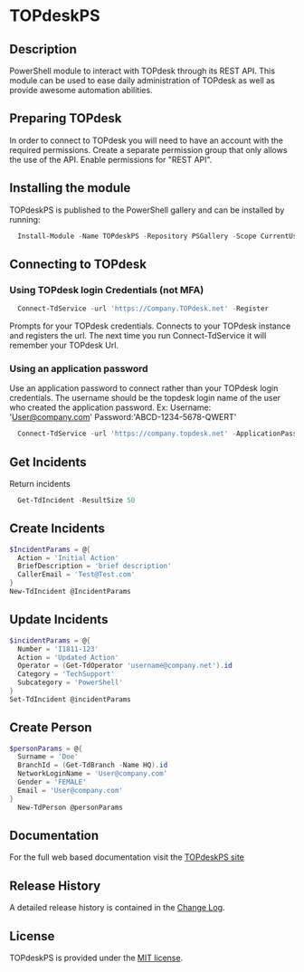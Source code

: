 # TOPdeskPS

## Description

PowerShell module to interact with TOPdesk through its REST API. This module can be used to ease daily administration of TOPdesk as well as provide awesome automation abilities.

## Preparing TOPdesk

In order to connect to TOPdesk you will need to have an account with the required permissions. Create a separate permission group that only allows the use of the API. Enable permissions for "REST API".

## Installing the module
TOPdeskPS is published to the PowerShell gallery and can be installed by running:
```powershell
  Install-Module -Name TOPdeskPS -Repository PSGallery -Scope CurrentUser
```

## Connecting to TOPdesk

### Using TOPdesk login Credentials (not MFA)
```powershell
  Connect-TdService -url 'https://Company.TOPdesk.net' -Register
```
Prompts for your TOPdesk credentials.
Connects to your TOPdesk instance and registers the url. The next time you run Connect-TdService it will remember your TOPdesk Url.

### Using an application password

Use an application password to connect rather than your TOPdesk login credentials. The username should be the topdesk login name of the user who created the application password.
Ex: Username: 'User@company.com' Password:'ABCD-1234-5678-QWERT'

```powershell
  Connect-TdService -url 'https://company.topdesk.net' -ApplicationPassword
```

## Get Incidents

Return incidents
```powershell
  Get-TdIncident -ResultSize 50
```

## Create Incidents
```powershell
$IncidentParams = @{
  Action = 'Initial Action'
  BriefDescription = 'brief description'
  CallerEmail = 'Test@Test.com'
}
New-TdIncident @IncidentParams
```

## Update Incidents
```powershell
$incidentParams = @{
  Number = 'I1811-123'
  Action = 'Updated Action'
  Operator = (Get-TdOperator 'username@company.net').id
  Category = 'TechSupport'
  Subcategory = 'PowerShell'
}
Set-TdIncident @incidentParams
```

## Create Person
```powershell
$personParams = @{
  Surname = 'Doe'
  BranchId = (Get-TdBranch -Name HQ).id
  NetworkLoginName = 'User@company.com'
  Gender = 'FEMALE'
  Email = 'User@company.com'
}
  New-TdPerson @personParams
```

## Documentation
For the full web based documentation visit the [TOPdeskPS site](https://andrewpla.github.io/TOPdeskPS)

## Release History

A detailed release history is contained in the [Change Log](CHANGELOG.md).

## License

TOPdeskPS is provided under the [MIT license](LICENSE.md).
